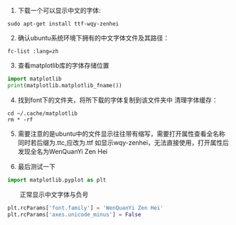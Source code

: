 1. 下载一个可以显示中文的字体:
```linux
sudo apt-get install ttf-wqy-zenhei
```

2. 确认ubuntu系统环境下拥有的中文字体文件及其路径：
```linux
fc-list :lang=zh
```

3. 查看matplotlib库的字体存储位置
```python
import matplotlib
print(matplotlib.matplotlib_fname())
```

4. 找到font下的文件夹，将所下载的字体复制到该文件夹中
清理字体缓存：
```linux
cd ~/.cache/matplotlib
rm * -rf
```

5. 需要注意的是ubuntu中的文件显示往往带有缩写，需要打开属性查看全名称
同时若后缀为.ttc,应改为.ttf
如显示wqy-zenhei，无法直接使用，打开属性后发现全名为WenQuanYi Zen Hei

6. 最后测试一下
```python
import matplotlib.pyplot as plt
```
&emsp;&emsp;正常显示中文字体与负号
```python
plt.rcParams['font.family'] = 'WenQuanYi Zen Hei'
plt.rcParams['axes.unicode_minus'] = False
```